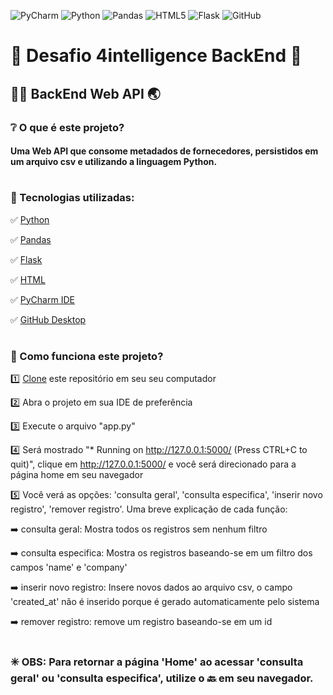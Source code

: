 ![PyCharm](https://img.shields.io/badge/pycharm-143?style=for-the-badge&logo=pycharm&logoColor=black&color=black&labelColor=green) 
![Python](https://img.shields.io/badge/python-3670A0?style=for-the-badge&logo=python&logoColor=ffdd54)
![Pandas](https://img.shields.io/badge/pandas-%23150458.svg?style=for-the-badge&logo=pandas&logoColor=white)
![HTML5](https://img.shields.io/badge/HTML5-E34F26?style=for-the-badge&logo=html5&logoColor=white)
![Flask](https://img.shields.io/badge/Flask-000000?style=for-the-badge&logo=flask&logoColor=white)
![GitHub](https://img.shields.io/badge/github-%23121011.svg?style=for-the-badge&logo=github&logoColor=white)


# :brain: Desafio 4intelligence BackEnd :brain:
## :man_technologist: BackEnd Web API 	:earth_asia:
### ❔ O que é este projeto?

#### Uma Web API que consome metadados de fornecedores, persistidos em um arquivo csv e utilizando a linguagem Python. 
#
### :minidisc: Tecnologias utilizadas:
:white_check_mark: [Python](https://www.python.org/)

:white_check_mark: [Pandas](https://pandas.pydata.org/)

:white_check_mark: [Flask](https://flask.palletsprojects.com/en/2.0.x/)

:white_check_mark: [HTML](https://developer.mozilla.org/pt-BR/docs/Web/HTML)

:white_check_mark: [PyCharm IDE](https://www.jetbrains.com/pycharm/)

:white_check_mark: [GitHub Desktop](https://desktop.github.com/)
#
### :rocket: Como funciona este projeto?
:one: [Clone](https://docs.github.com/pt/repositories/creating-and-managing-repositories/cloning-a-repository) este repositório em seu seu computador

2️⃣ Abra o projeto em sua IDE de preferência

3️⃣ Execute o arquivo "app.py"

4️⃣ Será mostrado "* Running on http://127.0.0.1:5000/ (Press CTRL+C to quit)", clique em  http://127.0.0.1:5000/ e você será direcionado para a página home em seu navegador

5️⃣ Você verá as opções: 'consulta geral', 'consulta especifica', 'inserir novo registro', 'remover registro'. Uma breve explicação de cada função:

:arrow_right: consulta geral: Mostra todos os registros sem nenhum filtro

:arrow_right: consulta especifica: Mostra os registros baseando-se em um filtro dos campos 'name' e 'company'

:arrow_right: inserir novo registro: Insere novos dados ao arquivo csv, o campo 'created_at' não é inserido porque é gerado automaticamente pelo sistema

:arrow_right: remover registro: remove um registro baseando-se em um id
#
### :eight_spoked_asterisk: OBS: Para retornar a página 'Home' ao acessar 'consulta geral' ou 'consulta especifica', utilize o :back: em seu navegador.
